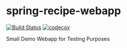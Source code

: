 # spring-recipe-webapp
[![Build Status](https://travis-ci.com/JFuerste/spring-recipe-webapp.svg?token=DXxKCUnhUTNCqpsap9Wf&branch=master)](https://travis-ci.com/JFuerste/spring-recipe-webapp)
[![codecov](https://codecov.io/gh/JFuerste/spring-recipe-webapp/branch/master/graph/badge.svg)](https://codecov.io/gh/JFuerste/spring-recipe-webapp)


Small Demo Webapp for Testing Purposes
